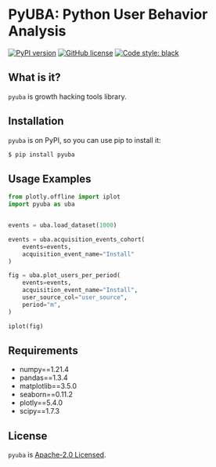 # PyUBA: Python User Behavior Analysis
[![PyPI version](https://badge.fury.io/py/pyuba.svg)](https://badge.fury.io/py/pyuba)
[![GitHub license](https://img.shields.io/github/license/ds-wook/pyuba)](https://github.com/ds-wook/pyuba/blob/main/LICENSE)
[![Code style: black](https://img.shields.io/badge/code%20style-black-000000.svg)](https://github.com/psf/black)

## What is it?
`pyuba` is growth hacking tools library.

## Installation
`pyuba` is on PyPI, so you can use pip to install it:
```bash
$ pip install pyuba
```
## Usage Examples

```python
from plotly.offline import iplot
import pyuba as uba


events = uba.load_dataset(1000)

events = uba.acquisition_events_cohort(
    events=events,
    acquisition_event_name="Install"
)

fig = uba.plot_users_per_period(
    events=events,
    acquisition_event_name="Install",
    user_source_col="user_source",
    period="m",
)

iplot(fig)
```
## Requirements
+ numpy==1.21.4
+ pandas==1.3.4
+ matplotlib==3.5.0
+ seaborn==0.11.2
+ plotly==5.4.0
+ scipy==1.7.3


## License
`pyuba` is [Apache-2.0 Licensed](./LICENSE).
